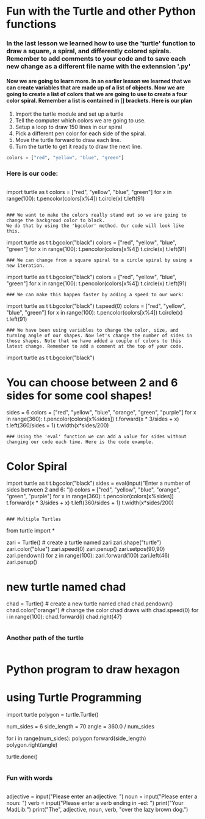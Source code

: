 # Fun with the Turtle and other Python functions

### In the last lesson we learned how to use the 'turtle' function to draw a square, a spiral, and differently colored spirals. Remember to add comments to your code and to save each new change as a different file name with the extennsion '.py'

#### Now we are going to learn more. In an earlier lesson we learned that we can create variables that are made up of a list of objects. Now we are going to create a list of colors that we are going to use to create a four color spiral. Remember a list is contained in [] brackets. Here is our plan

1. Import the turtle module and set up a turtle
2. Tell the computer which colors we are going to use. 
3. Setup a loop to draw 150 lines in our spiral
4. Pick a different pen color for each side of the spiral.
5. Move the turtle forward to draw each line.
6. Turn the turtle to get it ready to draw the next line. 

```python
colors = ["red", "yellow", "blue", "green"]

```
### Here is our code:
```
```
import turtle as t
colors = ["red", "yellow", "blue", "green"]
for x in range(100):
    t.pencolor(colors[x%4])
    t.circle(x)
    t.left(91)
```
  
### We want to make the colors really stand out so we are going to change the backgroud color to black. 
We do that by using the 'bgcolor' method. Our code will look like this. 
```
import turtle as t
t.bgcolor("black")
colors = ["red", "yellow", "blue", "green"]
for x in range(100):
    t.pencolor(colors[x%4])
    t.circle(x)
    t.left(91)
```
### We can change from a square spiral to a circle spiral by using a new iteration. 
```
import turtle as t
t.bgcolor("black")
colors = ["red", "yellow", "blue", "green"]
for x in range(100):
  t.pencolor(colors[x%4])
  t.circle(x)
  t.left(91)
  ```
  ### We can make this happen faster by adding a speed to our work:
  ```
import turtle as t
t.bgcolor("black")
t.speed(0)
colors = ["red", "yellow", "blue", "green"]
for x in range(100):
    t.pencolor(colors[x%4])
    t.circle(x)
    t.left(91)
  ```
### We have been using variables to change the color, size, and turning angle of our shapes. Now let's change the number of sides in those shapes. Note that we have added a couple of colors to this latest change. Remember to add a comment at the top of your code. 
```
import turtle as t
t.bgcolor("black")
# You can choose between 2 and 6 sides for some cool shapes!
sides = 6
colors = ["red", "yellow", "blue", "orange", "green", "purple"]
for x in range(360):
    t.pencolor(colors[x%sides])
    t.forward(x * 3/sides + x)
    t.left(360/sides + 1)
    t.width(x*sides/200)
```
### Using the 'eval' function we can add a value for sides without changing our code each time. Here is the code example. 
```
# Color Spiral
import turtle as t
t.bgcolor("black")
sides = eval(input("Enter a number of sides between 2 and 6: "))
colors = ["red", "yellow", "blue", "orange", "green", "purple"]
for x in range(360):
    t.pencolor(colors[x%sides])
    t.forward(x * 3/sides + x)
    t.left(360/sides + 1)
    t.width(x*sides/200)
```

### Multiple Turtles

```


from turtle import *

zari = Turtle()             # create a turtle named zari
zari.shape("turtle")
zari.color("blue")
zari.speed(0)
zari.penup()
zari.setpos(90,90)
zari.pendown()
for z in range(100):
    zari.forward(100)
    zari.left(46)
zari.penup()

# new turtle named chad

chad = Turtle()             # create a new turtle named chad
chad.pendown()
chad.color("orange")        # change the color chad draws with
chad.speed(0)
for i in range(100):
    chad.forward(i)
    chad.right(47)
```
```
### Another path of the turtle
````
````
# Python program to draw hexagon
# using Turtle Programming
import turtle
polygon = turtle.Turtle()
 
num_sides = 6
side_length = 70
angle = 360.0 / num_sides
 
for i in range(num_sides):
    polygon.forward(side_length)
    polygon.right(angle)
     
turtle.done()
```
```

### Fun with words
```
````
adjective = input("Please enter an adjective: ")
noun = input("Please enter a noun: ")
verb = input("Please enter a verb ending in -ed: ")
print("Your MadLib:")
print("The", adjective, noun, verb, "over the lazy brown dog.")

```


